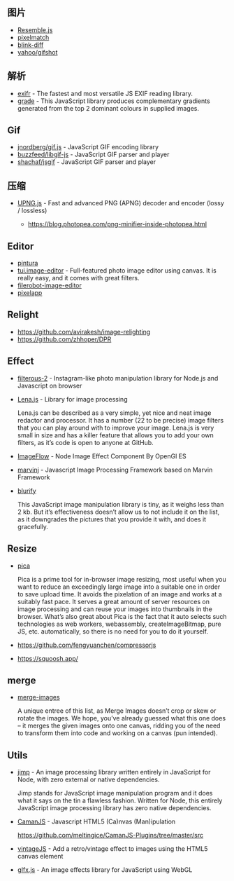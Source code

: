## 图片

- [Resemble.js](https://github.com/HuddleEng/Resemble.js)
- [pixelmatch](https://github.com/mapbox/pixelmatch)
- [blink-diff](https://github.com/yahoo/blink-diff)
- [yahoo/gifshot](https://github.com/yahoo/gifshot)

## 解析

- [exifr](https://github.com/MikeKovarik/exifr) - The fastest and most versatile JS EXIF reading library.
- [grade](https://github.com/benhowdle89/grade) - This JavaScript library produces complementary gradients generated from the top 2 dominant colours in supplied images.

## Gif

- [jnordberg/gif.js](https://github.com/jnordberg/gif.js) - JavaScript GIF encoding library
- [buzzfeed/libgif-js](https://github.com/buzzfeed/libgif-js) - JavaScript GIF parser and player
- [shachaf/jsgif](https://github.com/shachaf/jsgif) - JavaScript GIF parser and player


## 压缩

- [UPNG.js](https://github.com/photopea/UPNG.js) - Fast and advanced PNG (APNG) decoder and encoder (lossy / lossless)

    - https://blog.photopea.com/png-minifier-inside-photopea.html

## Editor

- [pintura](https://pqina.nl/pintura/)
- [tui.image-editor](https://github.com/nhn/tui.image-editor) - Full-featured photo image editor using canvas. It is really easy, and it comes with great filters.
- [filerobot-image-editor](https://github.com/scaleflex/filerobot-image-editor)
- [pixelapp](https://github.com/alenaksu/pixelapp)

## Relight

- https://github.com/avirakesh/image-relighting
- https://github.com/zhhoper/DPR

## Effect

- [filterous-2](https://github.com/girliemac/filterous-2) - Instagram-like photo manipulation library for Node.js and Javascript on browser
- [Lena.js](https://github.com/davidsonfellipe/lena.js) - Library for image processing

  Lena.js can be described as a very simple, yet nice and neat image redactor and processor. It has a number (22 to be precise) image filters that you can play around with to improve your image. Lena.js is very small in size and has a killer feature that allows you to add your own filters, as it’s code is open to anyone at GitHub.

- [ImageFlow](https://github.com/one-piece-official/ImageFlow) - Node Image Effect Component By OpenGl ES
- [marvinj](https://github.com/gabrielarchanjo/marvinj) - Javascript Image Processing Framework based on Marvin Framework
- [blurify](https://github.com/dabanlee/blurify)

  This JavaScript image manipulation library is tiny, as it weighs less than 2 kb. But it’s effectiveness doesn’t allow us to not include it on the list, as it downgrades the pictures that you provide it with, and does it gracefully.

## Resize

- [pica](https://github.com/nodeca/pica)

  Pica is a prime tool for in-browser image resizing, most useful when you want to reduce an exceedingly large image into a suitable one in order to save upload time. It avoids the pixelation of an image and works at a suitably fast pace. It serves a great amount of server resources on image processing and can reuse your images into thumbnails in the browser. What’s also great about Pica is the fact that it auto selects such technologies as web workers, webassembly, createImageBitmap, pure JS, etc. automatically, so there is no need for you to do it yourself.

- https://github.com/fengyuanchen/compressorjs
- https://squoosh.app/

## merge

- [merge-images](https://github.com/lukechilds/merge-images)

  A unique entree of this list, as Merge Images doesn’t crop or skew or rotate the images. We hope, you’ve already guessed what this one does – it merges the given images onto one canvas, ridding you of the need to transform them into code and working on a canvas (pun intended).

## Utils

- [jimp](https://github.com/jimp-dev/jimp) - An image processing library written entirely in JavaScript for Node, with zero external or native dependencies.

  Jimp stands for JavaScript image manipulation program and it does what it says on the tin a flawless fashion. Written for Node, this entirely JavaScript image processing library has zero native dependencies. 

- [CamanJS](https://github.com/meltingice/CamanJS) - Javascript HTML5 (Ca)nvas (Man)ipulation

  https://github.com/meltingice/CamanJS-Plugins/tree/master/src

- [vintageJS](https://github.com/rendro/vintageJS)  - Add a retro/vintage effect to images using the HTML5 canvas element
- [glfx.js](https://github.com/evanw/glfx.js) - An image effects library for JavaScript using WebGL
